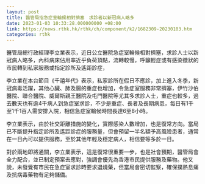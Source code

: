 ```yaml
---
layout: post
title: 醫管局指急症室輪候相對擠塞　求診者以新冠病人略多
date: 2023-01-03 10:33:28.000000000 +08:00
link: https://news.rthk.hk/rthk/ch/component/k2/1682309-20230103.htm
categories: rthk
---
```


醫管局總行政經理李立業表示，近日公立醫院急症室輪候相對擠塞，求診人士以新冠病人略多，內科病床佔用率近乎負荷頂點，流轉較慢，呼籲輕症或有感染徵狀的市民轉到私家服務或指定診所及遙距診症，

李立業在本台節目《千禧年代》表示，私家診所在假日不應診，加上進入冬季，新冠病毒活躍，其他心臟、肺及腸的重症也增加，令急症室服務非常擠塞，伊竹沙伯醫院、聯合醫院、威爾斯親王醫院及屯門醫院等尤其多求診人士，重症也較多，過去數天也有逾4千病人到急症室求診，不少是重症、長者及長期病患，每日有1千至1千1百人需安排入院，相信急症室輪候時間長達6至8小時。 

李立業表示，由於社交距離措施的變化，實際感染人數增加，也是復常方向。當局已不斷提升指定診所及遙距診症的服務量，但會預留一半名額予高風險患者，通常在一日內可以提供服務，至於其他年輕及穩定病人，相信要等多於一日。

對於兩地即將通關，李立業表示，這是復常很重要一步，也是社會預期，醫管局會全力配合，並已制定預案去應對，強調會優先為香港市民提供服務及藥物。他又說，未發覺有市民在急症室求診時要求退燒藥，但當局會密切監察，確保撲熱息痛及抗病毒藥物有足夠儲備。
